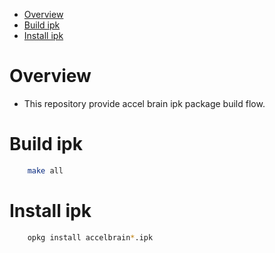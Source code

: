 - [Overview](#overview)
- [Build ipk](#build-ipk)
- [Install ipk](#install-ipk)

# Overview
- This repository provide accel brain ipk package build flow.

# Build ipk
```bash
    make all
```

# Install ipk
```bash
    opkg install accelbrain*.ipk
```